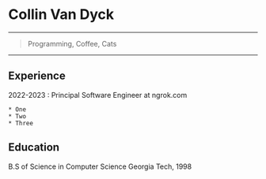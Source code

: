 Collin Van Dyck
===============

----

> Programming, Coffee, Cats

----

Experience
----------

2022-2023
:   Principal Software Engineer at ngrok.com

    * One
    * Two
    * Three


Education
----------

B.S of Science in Computer Science
Georgia Tech, 1998


